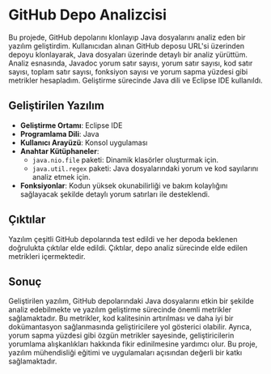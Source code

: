 # GitHub Depo Analizcisi

Bu projede, GitHub depolarını klonlayıp Java dosyalarını analiz eden bir yazılım geliştirdim. Kullanıcıdan alınan GitHub deposu URL'si üzerinden depoyu klonlayarak, Java dosyaları üzerinde detaylı bir analiz yürüttüm. Analiz esnasında, Javadoc yorum satır sayısı, yorum satır sayısı, kod satır sayısı, toplam satır sayısı, fonksiyon sayısı ve yorum sapma yüzdesi gibi metrikler hesapladım. Geliştirme sürecinde Java dili ve Eclipse IDE kullanıldı.

## Geliştirilen Yazılım

- **Geliştirme Ortamı**: Eclipse IDE
- **Programlama Dili**: Java
- **Kullanıcı Arayüzü**: Konsol uygulaması
- **Anahtar Kütüphaneler**:
  - `java.nio.file` paketi: Dinamik klasörler oluşturmak için.
  - `java.util.regex` paketi: Java dosyalarındaki yorum ve kod sayılarını analiz etmek için.
- **Fonksiyonlar**: Kodun yüksek okunabilirliği ve bakım kolaylığını sağlayacak şekilde detaylı yorum satırları ile desteklendi.

## Çıktılar

Yazılım çeşitli GitHub depolarında test edildi ve her depoda beklenen doğrulukta çıktılar elde edildi. Çıktılar, depo analiz sürecinde elde edilen metrikleri içermektedir.

## Sonuç

Geliştirilen yazılım, GitHub depolarındaki Java dosyalarını etkin bir şekilde analiz edebilmekte ve yazılım geliştirme sürecinde önemli metrikler sağlamaktadır. Bu metrikler, kod kalitesinin artırılması ve daha iyi bir dokümantasyon sağlanmasında geliştiricilere yol gösterici olabilir. Ayrıca, yorum sapma yüzdesi gibi özgün metrikler sayesinde, geliştiricilerin yorumlama alışkanlıkları hakkında fikir edinilmesine yardımcı olur. Bu proje, yazılım mühendisliği eğitimi ve uygulamaları açısından değerli bir katkı sağlamaktadır.
